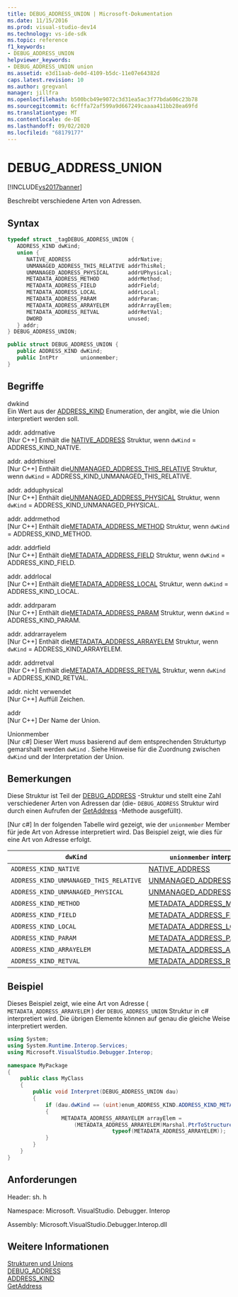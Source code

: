 ```yaml
---
title: DEBUG_ADDRESS_UNION | Microsoft-Dokumentation
ms.date: 11/15/2016
ms.prod: visual-studio-dev14
ms.technology: vs-ide-sdk
ms.topic: reference
f1_keywords:
- DEBUG_ADDRESS_UNION
helpviewer_keywords:
- DEBUG_ADDRESS_UNION union
ms.assetid: e3d11aab-de0d-4109-b5dc-11e07e64382d
caps.latest.revision: 10
ms.author: gregvanl
manager: jillfra
ms.openlocfilehash: b500bcb49e9072c3d31ea5ac3f77bda606c23b78
ms.sourcegitcommit: 6cfffa72af599a9d667249caaaa411bb28ea69fd
ms.translationtype: MT
ms.contentlocale: de-DE
ms.lasthandoff: 09/02/2020
ms.locfileid: "68179177"
---
```

# <a name="debug_address_union"></a>DEBUG_ADDRESS_UNION
[!INCLUDE[vs2017banner](../../../includes/vs2017banner.md)]

Beschreibt verschiedene Arten von Adressen.  
  
## <a name="syntax"></a>Syntax  
  
```cpp  
typedef struct _tagDEBUG_ADDRESS_UNION {  
   ADDRESS_KIND dwKind;  
   union {  
      NATIVE_ADDRESS                  addrNative;  
      UNMANAGED_ADDRESS_THIS_RELATIVE addrThisRel;  
      UNMANAGED_ADDRESS_PHYSICAL      addrUPhysical;  
      METADATA_ADDRESS_METHOD         addrMethod;  
      METADATA_ADDRESS_FIELD          addrField;  
      METADATA_ADDRESS_LOCAL          addrLocal;  
      METADATA_ADDRESS_PARAM          addrParam;  
      METADATA_ADDRESS_ARRAYELEM      addrArrayElem;  
      METADATA_ADDRESS_RETVAL         addrRetVal;  
      DWORD                           unused;  
   } addr;  
} DEBUG_ADDRESS_UNION;  
```  
  
```csharp  
public struct DEBUG_ADDRESS_UNION {  
   public ADDRESS_KIND dwKind;  
   public IntPtr       unionmember;  
}  
```  
  
## <a name="terms"></a>Begriffe  
 dwkind  
 Ein Wert aus der [ADDRESS_KIND](../../../extensibility/debugger/reference/address-kind.md) Enumeration, der angibt, wie die Union interpretiert werden soll.  
  
 addr. addrnative  
 [Nur C++] Enthält die [NATIVE_ADDRESS](../../../extensibility/debugger/reference/native-address.md) Struktur, wenn `dwKind` = ADDRESS_KIND_NATIVE.  
  
 addr. addrthisrel  
 [Nur C++] Enthält die[UNMANAGED_ADDRESS_THIS_RELATIVE](../../../extensibility/debugger/reference/unmanaged-address-this-relative.md) Struktur, wenn `dwKind` = ADDRESS_KIND_UNMANAGED_THIS_RELATIVE.  
  
 addr. adduphysical  
 [Nur C++] Enthält die[UNMANAGED_ADDRESS_PHYSICAL](../../../extensibility/debugger/reference/unmanaged-address-physical.md) Struktur, wenn `dwKind` = ADDRESS_KIND_UNMANAGED_PHYSICAL.  
  
 addr. addrmethod  
 [Nur C++] Enthält die[METADATA_ADDRESS_METHOD](../../../extensibility/debugger/reference/metadata-address-method.md) Struktur, wenn `dwKind` = ADDRESS_KIND_METHOD.  
  
 addr. addrfield  
 [Nur C++] Enthält die[METADATA_ADDRESS_FIELD](../../../extensibility/debugger/reference/metadata-address-field.md) Struktur, wenn `dwKind` = ADDRESS_KIND_FIELD.  
  
 addr. addrlocal  
 [Nur C++] Enthält die[METADATA_ADDRESS_LOCAL](../../../extensibility/debugger/reference/metadata-address-local.md) Struktur, wenn `dwKind` = ADDRESS_KIND_LOCAL.  
  
 addr. addrparam  
 [Nur C++] Enthält die[METADATA_ADDRESS_PARAM](../../../extensibility/debugger/reference/metadata-address-param.md) Struktur, wenn `dwKind` = ADDRESS_KIND_PARAM.  
  
 addr. addrarrayelem  
 [Nur C++] Enthält die[METADATA_ADDRESS_ARRAYELEM](../../../extensibility/debugger/reference/metadata-address-arrayelem.md) Struktur, wenn `dwKind` = ADDRESS_KIND_ARRAYELEM.  
  
 addr. addrretval  
 [Nur C++] Enthält die[METADATA_ADDRESS_RETVAL](../../../extensibility/debugger/reference/metadata-address-retval.md) Struktur, wenn `dwKind` = ADDRESS_KIND_RETVAL.  
  
 addr. nicht verwendet  
 [Nur C++] Auffüll Zeichen.  
  
 addr  
 [Nur C++] Der Name der Union.  
  
 Unionmember  
 [Nur c#] Dieser Wert muss basierend auf dem entsprechenden Strukturtyp gemarshallt werden `dwKind` . Siehe Hinweise für die Zuordnung zwischen `dwKind` und der Interpretation der Union.  
  
## <a name="remarks"></a>Bemerkungen  
 Diese Struktur ist Teil der [DEBUG_ADDRESS](../../../extensibility/debugger/reference/debug-address.md) -Struktur und stellt eine Zahl verschiedener Arten von Adressen dar (die- `DEBUG_ADDRESS` Struktur wird durch einen Aufrufen der [GetAddress](../../../extensibility/debugger/reference/idebugaddress-getaddress.md) -Methode ausgefüllt).  
  
 [Nur c#] In der folgenden Tabelle wird gezeigt, wie der `unionmember` Member für jede Art von Adresse interpretiert wird. Das Beispiel zeigt, wie dies für eine Art von Adresse erfolgt.  
  
|`dwKind`|`unionmember` interpretiert als|  
|--------------|----------------------------------|  
|`ADDRESS_KIND_NATIVE`|[NATIVE_ADDRESS](../../../extensibility/debugger/reference/native-address.md)|  
|`ADDRESS_KIND_UNMANAGED_THIS_RELATIVE`|[UNMANAGED_ADDRESS_THIS_RELATIVE](../../../extensibility/debugger/reference/unmanaged-address-this-relative.md)|  
|`ADDRESS_KIND_UNMANAGED_PHYSICAL`|[UNMANAGED_ADDRESS_PHYSICAL](../../../extensibility/debugger/reference/unmanaged-address-physical.md)|  
|`ADDRESS_KIND_METHOD`|[METADATA_ADDRESS_METHOD](../../../extensibility/debugger/reference/metadata-address-method.md)|  
|`ADDRESS_KIND_FIELD`|[METADATA_ADDRESS_FIELD](../../../extensibility/debugger/reference/metadata-address-field.md)|  
|`ADDRESS_KIND_LOCAL`|[METADATA_ADDRESS_LOCAL](../../../extensibility/debugger/reference/metadata-address-local.md)|  
|`ADDRESS_KIND_PARAM`|[METADATA_ADDRESS_PARAM](../../../extensibility/debugger/reference/metadata-address-param.md)|  
|`ADDRESS_KIND_ARRAYELEM`|[METADATA_ADDRESS_ARRAYELEM](../../../extensibility/debugger/reference/metadata-address-arrayelem.md)|  
|`ADDRESS_KIND_RETVAL`|[METADATA_ADDRESS_RETVAL](../../../extensibility/debugger/reference/metadata-address-retval.md)|  
  
## <a name="example"></a>Beispiel  
 Dieses Beispiel zeigt, wie eine Art von Adresse ( `METADATA_ADDRESS_ARRAYELEM` ) der `DEBUG_ADDRESS_UNION` Struktur in c# interpretiert wird. Die übrigen Elemente können auf genau die gleiche Weise interpretiert werden.  
  
```csharp  
using System;  
using System.Runtime.Interop.Services;  
using Microsoft.VisualStudio.Debugger.Interop;  
  
namespace MyPackage  
{  
    public class MyClass  
    {  
        public void Interpret(DEBUG_ADDRESS_UNION dau)  
        {  
            if (dau.dwKind == (uint)enum_ADDRESS_KIND.ADDRESS_KIND_METADATA_ARRAYELEM)  
            {  
                 METADATA_ADDRESS_ARRAYELEM arrayElem =  
                     (METADATA_ADDRESS_ARRAYELEM)Marshal.PtrToStructure(dau.unionmember,  
                                 typeof(METADATA_ADDRESS_ARRAYELEM));  
            }  
        }  
    }  
}  
```  
  
## <a name="requirements"></a>Anforderungen  
 Header: sh. h  
  
 Namespace: Microsoft. VisualStudio. Debugger. Interop  
  
 Assembly: Microsoft.VisualStudio.Debugger.Interop.dll  
  
## <a name="see-also"></a>Weitere Informationen  
 [Strukturen und Unions](../../../extensibility/debugger/reference/structures-and-unions.md)   
 [DEBUG_ADDRESS](../../../extensibility/debugger/reference/debug-address.md)   
 [ADDRESS_KIND](../../../extensibility/debugger/reference/address-kind.md)   
 [GetAddress](../../../extensibility/debugger/reference/idebugaddress-getaddress.md)
